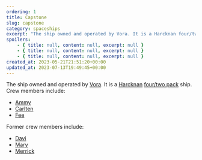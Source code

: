 ```yaml
---
ordering: 1
title: Capstone
slug: capstone
category: spaceships
excerpt: "The ship owned and operated by Vora. It is a Harcknan four/two pack ship. Crew members include:\n\n\nAm..."
spoilers:
    - { title: null, content: null, excerpt: null }
    - { title: null, content: null, excerpt: null }
    - { title: null, content: null, excerpt: null }
created_at: 2023-05-21T21:51:20+00:00
updated_at: 2023-07-13T19:49:45+00:00
---
```

The ship owned and operated by [Vora](/category/characters/vora). It is a [Harcknan](/category/organizations/harcknan) [four/two pack](/category/tech-futurism/engine-pack) ship. Crew members include:

- [Ammy](/category/characters/ammy)
- [Carlten](/category/characters/carlten)
- [Fee](/category/characters/fee)

Former crew members include:

- [Davi](/category/characters/davi)
- [Mary](/category/characters/mary)
- [Merrick](/category/characters/merrick)